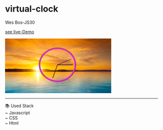 # virtual-clock
Wes Bos-JS30<br>

[see live-Demo](https://cleverttech.github.io/virtual-clock/)

<img src="https://github.com/Cleverttech/virtual-clock/blob/main/demo3.PNG" alt="demo-Image" margin="auto 0px" width="350" height="180"/>
<hr>

📚 Used Stack <br>
~ Javascript <br>
~ CSS <br>
~ Html

